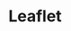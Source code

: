 ---
title: Leaflet
logo: leaflet.svg
projectUrl: https://github.com/Leaflet/Leaflet
linkText: "https://github.com/Leaflet/Leaflet"
description: "Leaflet is the leading open-source JavaScript library for mobile-friendly interactive maps. Weighing just about 39 KB of gzipped JS plus 4 KB of gzipped CSS code, it has all the mapping features most developers ever need."
fund: "FOSS Fund #19"
awarded: true
---